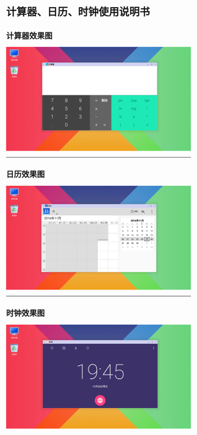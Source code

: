 # 计算器、日历、时钟使用说明书

## 计算器效果图
![](../pic/gongju/cal.png)   

***
## 日历效果图
![](../pic/gongju/Date.png)   

***
## 时钟效果图
![](../pic/gongju/Time.png)   

